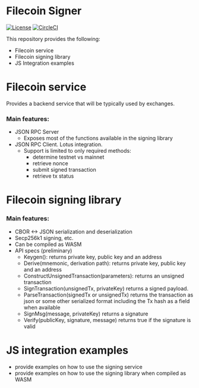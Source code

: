 # Filecoin Signer

[![License](https://img.shields.io/badge/License-Apache%202.0-blue.svg)](https://opensource.org/licenses/Apache-2.0)
[![CircleCI](https://circleci.com/gh/Zondax/filecoin-rs.svg?style=shield&circle-token=51b2d5fe68c0eb73436dace6f47fa0a387169ef5)](https://circleci.com/gh/Zondax/filecoin-rs)

This repository provides the following:

- Filecoin service
- Filecoin signing library
- JS Integration examples

# Filecoin service

Provides a backend service that will be typically used by exchanges. 

### Main features:

- JSON RPC Server
    - Exposes most of the functions available in the signing library
- JSON RPC Client. Lotus integration. 
    - Support is limited to only required methods:
        - determine testnet vs mainnet 
        - retrieve nonce
        - submit signed transaction
        - retrieve tx status

# Filecoin signing library

### Main features:

- CBOR <-> JSON serialization and deserialization
- Secp256k1 signing, etc.
- Can be compiled as WASM
- API specs (preliminary)
    - Keygen(): returns private key, public key and an address
    - Derive(mnemonic, derivation path): returns private key, public key and an address
    - ConstructUnsignedTransaction(parameters): returns an unsigned transaction
    - SignTransaction(unsignedTx, privateKey) returns a signed payload.
    - ParseTransaction(signedTx or unsignedTx) returns the transaction as json or some other serialized format including the Tx hash as a field when available
    - SignMsg(message, privateKey) returns a signature
    - Verify(publicKey, signature, message) returns true if the signature is valid

# JS integration examples

- provide examples on how to use the signing service
- provide examples on how to use the signing library when compiled as WASM
